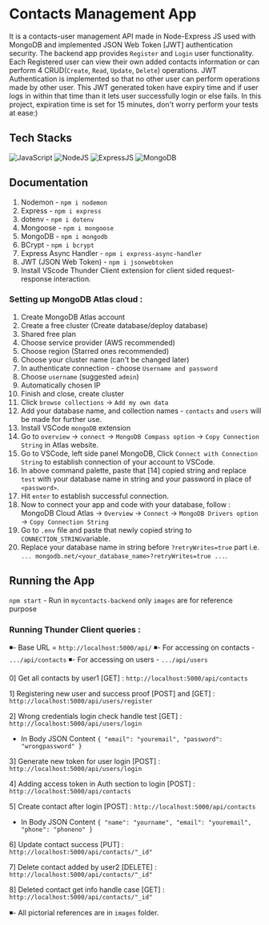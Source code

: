 ﻿# Contacts Management App 

It is a contacts-user management API made in Node-Express JS used with MongoDB and implemented JSON Web Token [JWT] authentication security. The backend app provides `Register` and `Login` user functionality. Each Registered user can view their own added contacts information or can perform 4 CRUD(`Create`, `Read`, `Update`, `Delete`) operations. JWT Authentication is implemented so that no other user can perform operations made by other user. This JWT generated token have expiry  time and if user logs in within that time than it lets user successfully login or else fails. In this project, expiration time is set for 15 minutes, don't worry perform your tests at ease:) 

## Tech Stacks
<p>
<img src="https://img.shields.io/badge/JavaScript-323330?style=for-the-badge&logo=javascript&logoColor=F7DF1E" alt="JavaScript"/>
<img src="https://img.shields.io/badge/node.js-6DA55F?style=for-the-badge&logo=node.js&logoColor=white" alt="NodeJS"/>
<img src="https://img.shields.io/badge/Express.js-000000?style=for-the-badge&logo=express&logoColor=white" alt="ExpressJS"/>
<img src="https://img.shields.io/badge/MongoDB-4EA94B?style=for-the-badge&logo=mongodb&logoColor=white" alt="MongoDB"/>
</p>

## Documentation

 
1. Nodemon - `npm i nodemon`
2. Express - `npm i express`
3. dotenv - `npm i dotenv`
4. Mongoose - `npm i mongoose`
5. MongoDB - `npm i mongodb`
6. BCrypt - `npm i bcrypt`
7. Express Async Handler - `npm i express-async-handler`
8. JWT (JSON Web Token) - `npm i jsonwebtoken`
9. Install VScode Thunder Client extension for client sided request-response interaction.

### Setting up MongoDB Atlas cloud :

1. Create MongoDB Atlas account
2. Create a free cluster (Create database/deploy database)
3. Shared free plan
4. Choose service provider (AWS recommended)
5. Choose region (Starred ones recommended)
6. Choose your cluster name (can't be changed later)
7. In authenticate connection - choose `Username and password`
8. Choose `username` (suggested `admin`)
9. Automatically chosen IP
10. Finish and close, create cluster
11. Click `browse collections` -> `Add my own data`
12. Add your database name, and collection names - `contacts` and `users` will be made for further use.
13. Install VSCode `mongoDB` extension
14. Go to `overview` -> `connect` -> `MongoDB Compass option` -> `Copy Connection String` in Atlas website.
15. Go to VSCode, left side panel MongoDB, Click `Connect with Connection String` to establish connection of your account to VSCode.
16. In above command palette, paste that [14] copied string and replace `test` with your database name in string and your password in place of `<password>`.
17. Hit `enter` to establish successful connection.
18. Now to connect your app and code with your database, follow :
MongoDB Cloud Atlas -> `Overview` -> `Connect` -> `MongoDB Drivers option` -> `Copy Connection String`
19. Go to `.env` file and paste that newly copied string to `CONNECTION_STRING`variable.
20. Replace your database name in string before `?retryWrites=true` part i.e.
`... mongodb.net/<your_database_name>?retryWrites=true ...`.

## Running the App

`npm start` - Run in `mycontacts-backend` only `images` are for reference purpose

### Running Thunder Client queries :

◾- Base URL = `http://localhost:5000/api/`
◾- For accessing on contacts - `.../api/contacts`
◾- For accessing on users - `.../api/users`


0] Get all contacts by user1 [GET] :
`http://localhost:5000/api/contacts`

1] Registering new user and success  proof [POST] and [GET] :
`http://localhost:5000/api/users/register`

2] Wrong credentials login check handle test [GET] :
`http://localhost:5000/api/users/login`

 - In Body JSON Content
`{ "email": "youremail", "password": "wrongpassword" }`

3] Generate new token for user login [POST] :
`http://localhost:5000/api/users/login`

4] Adding access token in Auth section to login [POST] :
`http://localhost:5000/api/contacts`

5] Create contact after login [POST] :
`http://localhost:5000/api/contacts`
 
 - In Body JSON Content
`{ "name": "yourname", "email": "youremail", "phone": "phoneno" }`

6] Update contact success [PUT] :
`http://localhost:5000/api/contacts/"_id"`

7] Delete contact added by user2 [DELETE] :
`http://localhost:5000/api/contacts/"_id"`

8] Deleted contact get info handle case [GET] :
`http://localhost:5000/api/contacts/"_id"`

◾- All pictorial references are in `images` folder.
